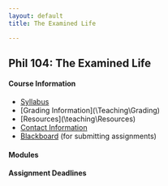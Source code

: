 ```yaml
---
layout: default
title: The Examined Life

---
```


## Phil 104: The Examined Life

 

#### Course Information
+ [Syllabus](Syllabus.pdf)
+ [Grading Information](\Teaching\Grading\)
+ [Resources](\teaching\Resources\)
+ [Contact Information](\Contact)
+ [Blackboard](http:\\www.blackboard.njcu.edu) (for submitting assignments)



#### Modules 




#### Assignment Deadlines